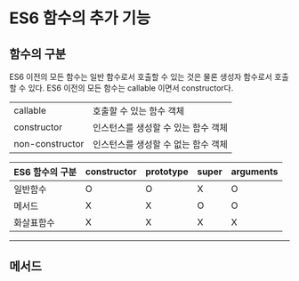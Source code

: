 # ES6 함수의 추가 기능

## 함수의 구분

ES6 이전의 모든 함수는 일반 함수로서 호출할 수 있는 것은 물론 생성자 함수로서 호출할 수 있다. ES6 이전의 모든 함수는 callable 이면서 constructor다.

|||
|----|--------|
|callable|호출할 수 있는 함수 객체|
|constructor|인스턴스를 생성할 수 있는 함수 객체|
|non-constructor|인스턴스를 생성할 수 없는 함수 객체|

|ES6 함수의 구분|constructor|prototype|super|arguments|
|-------------|-----------|---------|-----|---------|
|일반함수|O|O|X|O|
|메서드|X|X|O|O|
|화살표함수|X|X|X|X|

<hr>

## 메서드

